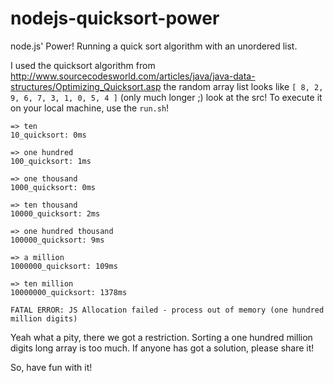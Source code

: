 nodejs-quicksort-power
======================

node.js' Power! Running a quick sort algorithm with an unordered list.

I used the quicksort algorithm from http://www.sourcecodesworld.com/articles/java/java-data-structures/Optimizing_Quicksort.asp
the random array list looks like `[ 8, 2, 9, 6, 7, 3, 1, 0, 5, 4 ]` (only much longer ;)
look at the src! To execute it on your local machine, use the `run.sh`!

```shell
=> ten
10_quicksort: 0ms

=> one hundred
100_quicksort: 1ms

=> one thousand
1000_quicksort: 0ms

=> ten thousand
10000_quicksort: 2ms

=> one hundred thousand
100000_quicksort: 9ms

=> a million
1000000_quicksort: 109ms

=> ten million
10000000_quicksort: 1378ms

FATAL ERROR: JS Allocation failed - process out of memory (one hundred million digits)
```

Yeah what a pity, there we got a restriction. Sorting a one hundred million digits long array is too much. If anyone has got a solution, please share it!

So, have fun with it!